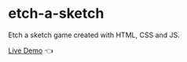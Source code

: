 # etch-a-sketch

Etch a sketch game created with HTML, CSS and JS.

[Live Demo](https://skt97.github.io/etch-a-sketch/) :point_left:
